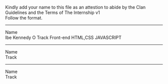 Kindly add your name to this file as an attestion to abide by the Clan Guidelines and the Terms of The Internship v1
<br/> Follow the format.<br/> 
___
Name <br/> Ibe Kennedy O 
Track 
Front-end HTML,CSS JAVASCRIPT
___
Name <br/>
Track
___
Name <br/>
Track
